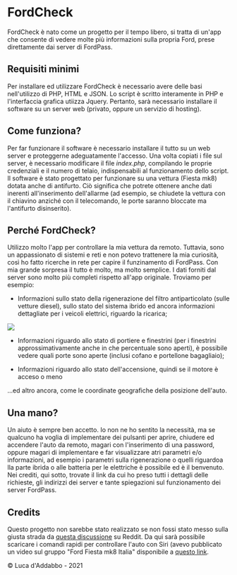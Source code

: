 # FordCheck
FordCheck è nato come un progetto per il tempo libero, si tratta di un'app che consente di vedere molte più informazioni sulla propria Ford, prese direttamente dai server di FordPass.

## Requisiti minimi
Per installare ed utilizzare FordCheck è necessario avere delle basi nell'utilizzo di PHP, HTML e JSON.
Lo script è scritto interamente in PHP e l'interfaccia grafica utiizza Jquery.
Pertanto, sarà necessario installare il software su un server web (privato, oppure un servizio di hosting).

## Come funziona?
Per far funzionare il software è necessario installare il tutto su un web server e proteggerne adeguatamente l'accesso.
Una volta copiati i file sul server, è necessario modificare il file *index.php*, compilando le proprie credenziali e il numero di telaio, indispensabili al funzionamento dello script.
Il software è stato progettato per funzionare su una vettura (Fiesta mk8) dotata anche di antifurto. Ciò significa che potrete ottenere anche dati inerenti all'inserimento dell'allarme (ad esempio, se chiudete la vettura con il chiavino anziché con il telecomando, le porte saranno bloccate ma l'antifurto disinserito).

## Perché FordCheck?
Utilizzo molto l'app per controllare la mia vettura da remoto. Tuttavia, sono un appassionato di sistemi e reti e non potevo trattenere la mia curiosità, così ho fatto ricerche in rete per capire il funzinamento di FordPass.
Con mia grande sorpresa il tutto è molto, ma molto semplice.
I dati forniti dal server sono molto più completi rispetto all'app originale. Troviamo per esempio:
- Informazioni sullo stato della rigenerazione del filtro antiparticolato (sulle vetture diesel), sullo stato del sistema ibrido ed ancora informazioni dettagliate per i veicoli elettrici, riguardo la ricarica;

![](https://i.imgur.com/GxyzPIA.png)

- Informazioni riguardo allo stato di portiere e finestrini (per i finestrini approssimativamente anche in che percentuale sono aperti), è possibile vedere quali porte sono aperte (inclusi cofano e portellone bagagliaio);

- Informazioni riguardo allo stato dell'accensione, quindi se il motore è acceso o meno

...ed altro ancora, come le coordinate geografiche della posizione dell'auto.

## Una mano?
Un aiuto è sempre ben accetto. Io non ne ho sentito la necessità, ma se qualcuno ha voglia di implementare dei pulsanti per aprire, chiudere ed accendere l'auto da remoto, magari con l'inserimento di una password, oppure magari di implementare e far visualizzare atri parametri e/o informazioni, ad esempio i parametri sulla rigenerazione o quelli riguardoa lla parte ibrida o alle batteria per le elettriche è possibile ed è il benvenuto.
Nei crediti, qui sotto, trovate il link da cui ho preso tutti i dettagli delle richieste, gli indirizzi dei server e tante spiegazioni sul funzionamento dei server FordPass.

## Credits
Questo progetto non sarebbe stato realizzato se non fossi stato messo sulla giusta strada da [questa discussione](https://www.reddit.com/r/shortcuts/comments/hmgxn5/fordpass_shortcuts/ "FordPAss Shortcuts - Reddit") su Reddit.
Da qui sarà possibile scaricare i comandi rapidi per controllare l'auto con Siri (avevo pubblicato un video sul gruppo "Ford Fiesta mk8 Italia" disponibile a [questo link](https://www.facebook.com/100000690900537/videos/4146208668745456/ "Aprire l'auto con Siri").

&copy; Luca d'Addabbo - 2021
